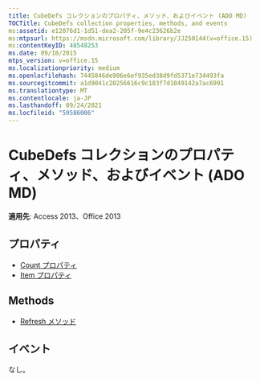 ```yaml
---
title: CubeDefs コレクションのプロパティ、メソッド、およびイベント (ADO MD)
TOCTitle: CubeDefs collection properties, methods, and events
ms:assetid: e12076d1-1d51-dea2-205f-9e4c23626b2e
ms:mtpsurl: https://msdn.microsoft.com/library/JJ250144(v=office.15)
ms:contentKeyID: 48548253
ms.date: 09/18/2015
mtps_version: v=office.15
ms.localizationpriority: medium
ms.openlocfilehash: 7445846de906e6ef935ed38d9fd5371e734493fa
ms.sourcegitcommit: a1d9041c20256616c9c183f7d1049142a7ac6991
ms.translationtype: MT
ms.contentlocale: ja-JP
ms.lasthandoff: 09/24/2021
ms.locfileid: "59586006"
---
```

# <a name="cubedefs-collection-properties-methods-and-events-ado-md"></a>CubeDefs コレクションのプロパティ、メソッド、およびイベント (ADO MD)

**適用先**: Access 2013、Office 2013

## <a name="properties"></a>プロパティ

- [Count プロパティ](count-property-ado.md)
- [Item プロパティ](item-property-ado.md)

## <a name="methods"></a>Methods

- [Refresh メソッド](refresh-method-ado.md)

## <a name="events"></a>イベント

なし。

